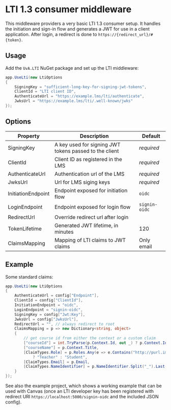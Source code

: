 # LTI 1.3 consumer middleware

This middleware providers a very basic LTI 1.3 consumer setup.
It handles the initiation and sign-in flow and generates a JWT for use in a client application.
After login, a redirect is done to `https://{redirect_url}/#{token}`. 

## Usage

Add the `UvA.LTI` NuGet package and set up the LTI middleware:

```csharp
app.UseLti(new LtiOptions 
{
    SigningKey = "sufficient-long-key-for-signing-jwt-tokens",
    ClientId = "LTI client ID",
    AuthenticateUrl = "https://example.lms/lti/authenticate",
    JwksUrl = "https://example.lms/lti/.well-known/jwks"
});
```

## Options

| Property           | Description                                            | Default       |
|--------------------|--------------------------------------------------------|---------------|
| SigningKey         | A key used for signing JWT tokens passed to the client | _required_    |
| ClientId           | Client ID as registered in the LMS                     | _required_    |
| AuthenticateUrl    | Authentication url of the LMS                          | _required_    |
| JwksUrl            | Url for LMS siging keys                                | _required_    |
| InitiationEndpoint | Endpoint exposed for initiation flow                   | `oidc`        |
| LoginEndpoint      | Endpoint exposed for login flow                        | `signin-oidc` |
| RedirectUrl        | Override redirect url after login                      |               |
| TokenLifetime      | Generated JWT lifetime, in minutes                     | 120           |
| ClaimsMapping      | Mapping of LTI claims to JWT claims                    | Only email    |

## Example

Some standard claims:
```cs
app.UseLti(new LtiOptions
{
    AuthenticateUrl = config["Endpoint"],
    ClientId = config["ClientId"],
    InitiationEndpoint = "oidc",
    LoginEndpoint = "signin-oidc",
    SigningKey = config["Jwt:Key"],
    JwksUrl = config["JwksUrl"],
    RedirectUrl = "", // always redirect to root 
    ClaimsMapping = p => new Dictionary<string, object>
    {
        // get course id from either the context or a custom claim
        ["courseId"] = int.TryParse(p.Context.Id, out _) ? p.Context.Id : p.CustomClaims?.GetProperty("courseid").ToString(),
        ["courseName"] = p.Context.Title,
        [ClaimTypes.Role] = p.Roles.Any(e => e.Contains("http://purl.imsglobal.org/vocab/lis/v2/membership#Instructor"))
            ? "Teacher" : "Student", 
        [ClaimTypes.Email] = p.Email,
        [ClaimTypes.NameIdentifier] = p.NameIdentifier.Split("_").Last(),
    }
});
```
See also the example project, which shows a working example that can be used with Canvas (once an LTI developer key has been registered with redirect URI `https://localhost:5000/signin-oidc` and the included JSON config).